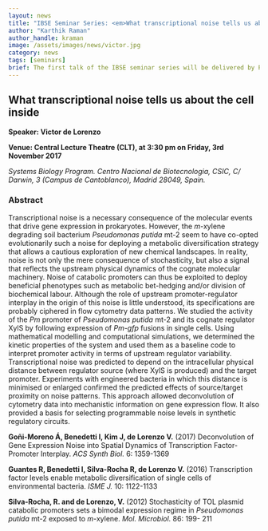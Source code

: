 ```yaml
---
layout: news
title: "IBSE Seminar Series: <em>What transcriptional noise tells us about the cell inside</em>"
author: "Karthik Raman"
author_handle: kraman
image: /assets/images/news/victor.jpg
category: news
tags: [seminars]
brief: The first talk of the IBSE seminar series will be delivered by Prof. Victor de Lorenzo.
---
```

## What transcriptional noise tells us about the cell inside

**Speaker: Victor de Lorenzo**

**Venue: Central Lecture Theatre (CLT), at 3:30 pm on Friday, 3rd November 2017**

_Systems Biology Program. Centro Nacional de Biotecnologia, CSIC, C/ Darwin, 3
(Campus de Cantoblanco), Madrid 28049, Spain._ 

### Abstract

Transcriptional noise is a necessary consequence of the molecular events that drive gene
expression in prokaryotes. However, the _m_-xylene degrading soil bacterium _Pseudomonas
putida_ mt-2 seem to have co-opted evolutionarily such a noise for deploying a metabolic
diversification strategy that allows a cautious exploration of new chemical landscapes. In
reality, noise is not only the mere consequence of stochasticity, but also a signal that
reflects the upstream physical dynamics of the cognate molecular machinery. Noise of
catabolic promoters can thus be exploited to deploy beneficial phenotypes such as
metabolic bet-hedging and/or division of biochemical labour. Although the role of upstream
promoter-regulator interplay in the origin of this noise is little understood, its specifications
are probably ciphered in flow cytometry data patterns. We studied the activity of the _Pm_
promoter of _Pseudomonas putida_ mt-2 and its cognate regulator XylS by following
expression of _Pm-gfp_ fusions in single cells. Using mathematical modelling and
computational simulations, we determined the kinetic properties of the system and used
them as a baseline code to interpret promoter activity in terms of upstream regulator
variability. Transcriptional noise was predicted to depend on the intracellular physical
distance between regulator source (where XylS is produced) and the target promoter.
Experiments with engineered bacteria in which this distance is minimised or enlarged
confirmed the predicted effects of source/target proximity on noise patterns. This approach
allowed deconvolution of cytometry data into mechanistic information on gene expression
flow. It also provided a basis for selecting programmable noise levels in synthetic
regulatory circuits.



**Goñi-Moreno Á, Benedetti I, Kim J, de Lorenzo V.** (2017) Deconvolution of Gene Expression Noise into
Spatial Dynamics of Transcription Factor-Promoter Interplay. _ACS Synth Biol._ 6: 1359-1369

**Guantes R, Benedetti I, Silva-Rocha R, de Lorenzo V.** (2016) Transcription factor levels enable metabolic
diversification of single cells of environmental bacteria. _ISME J._ 10: 1122-1133

**Silva-Rocha, R. and de Lorenzo, V.** (2012) Stochasticity of TOL plasmid catabolic promoters sets a
bimodal expression regime in _Pseudomonas putida_ mt-2 exposed to _m_-xylene. _Mol. Microbiol._ 86: 199-
211



